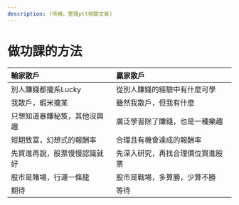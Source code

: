 ```yaml
---
description: (待補，整理ptt相關文章)
---
```


# 做功課的方法



| 輸家散戶 | 贏家散戶 |
| :--- | :--- |
| 別人賺錢都攏系Lucky | 從別人賺錢的經驗中有什麼可學 |
| 我散戶，蝦米攏某 | 雖然我散戶，但我有什麼 |
| 只想知道暴賺秘笈，其他沒興趣 | 廣泛學習除了賺錢，也是一種樂趣 |
| 短期致富，幻想式的報酬率 | 合理且有機會達成的報酬率 |
| 先買進再說，股票慢慢認識就好 | 先深入研究，再找合理價位買進股票 |
| 股市是賭場，行運一條龍 | 股市是戰場，多算勝，少算不勝 |
| 期待 | 等待 |

